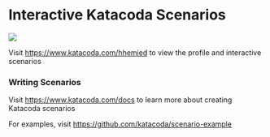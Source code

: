 # Interactive Katacoda Scenarios

[![](http://shields.katacoda.com/katacoda/hhemied/count.svg)](https://www.katacoda.com/hhemied "Get your profile on Katacoda.com")

Visit https://www.katacoda.com/hhemied to view the profile and interactive scenarios

### Writing Scenarios
Visit https://www.katacoda.com/docs to learn more about creating Katacoda scenarios

For examples, visit https://github.com/katacoda/scenario-example

